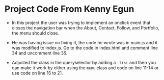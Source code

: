 # Project Code From Kenny Egun

- In this project the user was trying to implement an onclick event that closes the navigation bar when the About, Contact, Follow, and Portfolio, the menu should close.

- He was having issue on fixing it, the code he wrote was in main.js and it was modified to index.js. Go to the code in index.html and comment line 34 and uncomment line 35.

- Adjusted the class in the queryselector by adding a `.list` and then you can make it work by either using the `menu` class and code on line 11-14 or use code on line 16 to 21.
